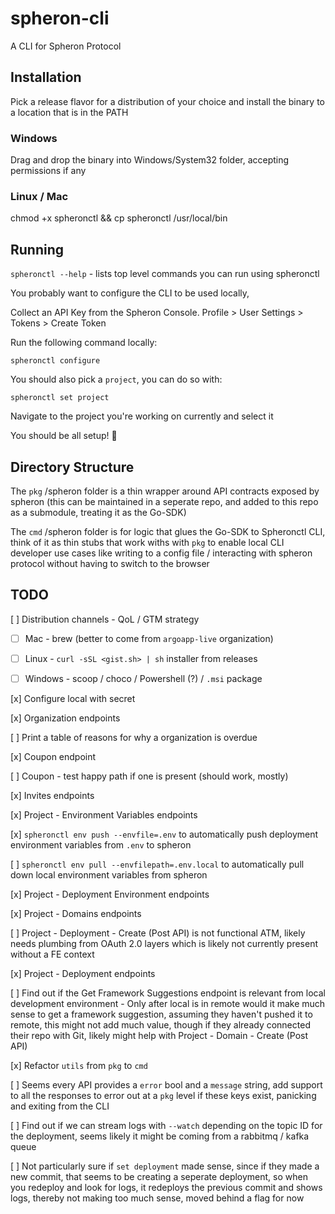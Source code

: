 # spheron-cli

A CLI for Spheron Protocol

## Installation 

Pick a release flavor for a distribution of your choice and install the binary to a location that is in the PATH 

### Windows 

Drag and drop the binary into Windows/System32 folder, accepting permissions if any

### Linux / Mac

chmod +x spheronctl && cp spheronctl /usr/local/bin

## Running

`spheronctl --help` - lists top level commands you can run using spheronctl 

You probably want to configure the CLI to be used locally, 

Collect an API Key from the Spheron Console. 
Profile > User Settings > Tokens > Create Token

Run the following command locally: 

`spheronctl configure`

You should also pick a `project`, you can do so with: 

`spheronctl set project` 

Navigate to the project you're working on currently and select it

You should be all setup! 🎉

## Directory Structure

The `pkg` /spheron folder is a thin wrapper around API contracts exposed by spheron (this can be maintained in a seperate repo, and added to this repo as a submodule, treating it as the Go-SDK)

The `cmd` /spheron folder is for logic that glues the Go-SDK to Spheronctl CLI, think of it as thin stubs that work withs with `pkg` to enable local CLI developer use cases like writing to a config file / interacting with spheron protocol without having to switch to the browser

## TODO

[ ] Distribution channels - QoL / GTM strategy

- [ ] Mac - brew (better to come from `argoapp-live` organization)

- [ ] Linux - `curl -sSL <gist.sh> | sh` installer from releases

- [ ] Windows - scoop / choco / Powershell (?) / `.msi` package

[x] Configure local with secret 

[x] Organization endpoints

[ ] Print a table of reasons for why a organization is overdue

[x] Coupon endpoint

[ ] Coupon - test happy path if one is present (should work, mostly)

[x] Invites endpoints

[x] Project - Environment Variables endpoints

[x] `spheronctl env push --envfile=.env` to automatically push deployment environment variables from `.env` to spheron

[ ] `spheronctl env pull --envfilepath=.env.local` to automatically pull down local environment variables from spheron

[x] Project - Deployment Environment endpoints

[x] Project - Domains endpoints

[ ] Project - Deployment - Create (Post API) is not functional ATM, likely needs plumbing from OAuth 2.0 layers which is likely not currently present without a FE context 

[x] Project - Deployment endpoints

[ ] Find out if the Get Framework Suggestions endpoint is relevant from local development environment - Only after local is in remote would it make much sense to get a framework suggestion, assuming they haven't pushed it to remote, this might not add much value, though if they already connected their repo with Git, likely might help with Project - Domain - Create (Post API) 

[x] Refactor `utils` from `pkg` to `cmd`

[ ] Seems every API provides a `error` bool and a `message` string, add support to all the responses to error out at a `pkg` level if these keys exist, panicking and exiting from the CLI

[ ] Find out if we can stream logs with `--watch` depending on the topic ID for the deployment, seems likely it might be coming from a rabbitmq / kafka queue 

[ ] Not particularly sure if `set deployment` made sense, since if they made a new commit, that seems to be creating a seperate deployment, so when you redeploy and look for logs, it redeploys the previous commit and shows logs, thereby not making too much sense, moved behind a flag for now